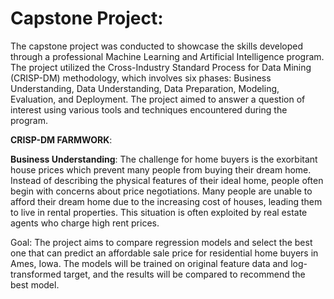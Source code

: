 # **Capstone Project**:
The capstone project was conducted to showcase the skills developed through a professional Machine Learning and Artificial Intelligence program. The project utilized the Cross-Industry Standard Process for Data Mining (CRISP-DM) methodology, which involves six phases: Business Understanding, Data Understanding, Data Preparation, Modeling, Evaluation, and Deployment. The project aimed to answer a question of interest using various tools and techniques encountered during the program.

**CRISP-DM FARMWORK**:

**Business Understanding**: 
The challenge for home buyers is the exorbitant house prices which prevent many people from buying their dream home. Instead of describing the physical features of their ideal home, people often begin with concerns about price negotiations. Many people are unable to afford their dream home due to the increasing cost of houses, leading them to live in rental properties. This situation is often exploited by real estate agents who charge high rent prices.

Goal: The project aims to compare regression models and select the best one that can predict an affordable sale price for residential home buyers in Ames, Iowa. The models will be trained on original feature data and log-transformed target, and the results will be compared to recommend the best model.
